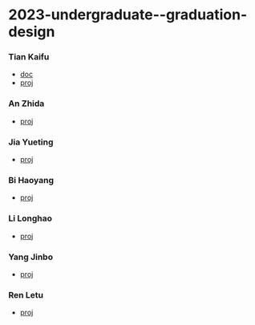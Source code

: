 # 2023-undergraduate--graduation-design

### Tian Kaifu
- [doc](https://github.com/U-interrupt/uintr-zcu102)
- [proj](https://github.com/U-interrupt/rocket-chip-zcu102)

### An Zhida
- [proj](https://github.com/KaitoD/multi-OS-with-Job-Placement)

### Jia Yueting
- [proj]()

### Bi Haoyang
- [proj]()

### Li Longhao
- [proj]()

### Yang Jinbo
- [proj](https://github.com/yfblock/ByteOS/)

### Ren Letu
- [proj]()

